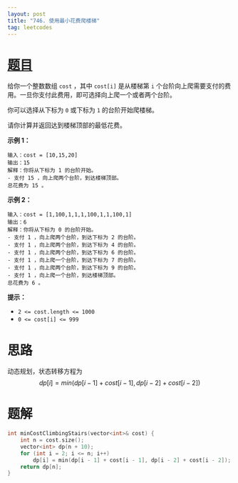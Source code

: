 ```yaml
---
layout: post
title: "746. 使用最小花费爬楼梯"
tag: leetcodes
---
```


# [题目](https://leetcode.cn/problems/min-cost-climbing-stairs/) 

给你一个整数数组 `cost` ，其中 `cost[i]` 是从楼梯第 `i` 个台阶向上爬需要支付的费用。一旦你支付此费用，即可选择向上爬一个或者两个台阶。

你可以选择从下标为 `0` 或下标为 `1` 的台阶开始爬楼梯。

请你计算并返回达到楼梯顶部的最低花费。

 

**示例 1：**

```
输入：cost = [10,15,20]
输出：15
解释：你将从下标为 1 的台阶开始。
- 支付 15 ，向上爬两个台阶，到达楼梯顶部。
总花费为 15 。
```

**示例 2：**

```
输入：cost = [1,100,1,1,1,100,1,1,100,1]
输出：6
解释：你将从下标为 0 的台阶开始。
- 支付 1 ，向上爬两个台阶，到达下标为 2 的台阶。
- 支付 1 ，向上爬两个台阶，到达下标为 4 的台阶。
- 支付 1 ，向上爬两个台阶，到达下标为 6 的台阶。
- 支付 1 ，向上爬一个台阶，到达下标为 7 的台阶。
- 支付 1 ，向上爬两个台阶，到达下标为 9 的台阶。
- 支付 1 ，向上爬一个台阶，到达楼梯顶部。
总花费为 6 。
```

 

**提示：**

- `2 <= cost.length <= 1000`
- `0 <= cost[i] <= 999`



# 思路

动态规划，状态转移方程为
$$
dp[i] = min(dp[i - 1] + cost[i - 1], dp[i - 2] + cost[i - 2])
$$


# 题解

```c++
int minCostClimbingStairs(vector<int>& cost) {
    int n = cost.size();
    vector<int> dp(n + 10);
    for (int i = 2; i <= n; i++)
        dp[i] = min(dp[i - 1] + cost[i - 1], dp[i - 2] + cost[i - 2]);
    return dp[n];
}
```

